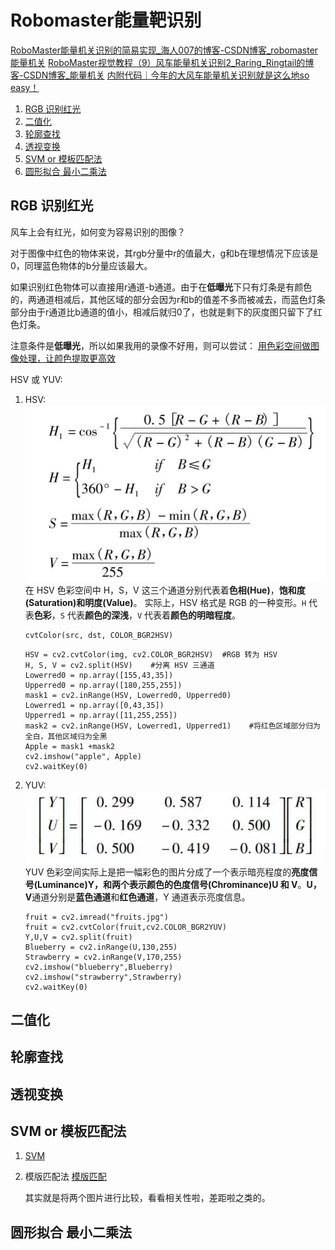 # Robomaster能量靶识别

[RoboMaster能量机关识别的简易实现_海人007的博客-CSDN博客_robomaster 能量机关](https://blog.csdn.net/qq_45742471/article/details/105183884)
[RoboMaster视觉教程（9）风车能量机关识别2_Raring_Ringtail的博客-CSDN博客_能量机关](https://blog.csdn.net/u010750137/article/details/100825793)
[内附代码｜今年的大风车能量机关识别就是这么地so easy！](https://mp.weixin.qq.com/s/3B-iR32GX7jfVyxvNQVRXw)

1. [RGB 识别红光](#rgb-识别红光)
2. [二值化](#二值化)
3. [轮廓查找](#轮廓查找)
4. [透视变换](#透视变换)
5. [SVM or 模板匹配法](#svm-or-模板匹配法)
6. [圆形拟合 最小二乘法](#圆形拟合-最小二乘法)

## RGB 识别红光
风车上会有红光，如何变为容易识别的图像？

对于图像中红色的物体来说，其rgb分量中r的值最大，g和b在理想情况下应该是0，同理蓝色物体的b分量应该最大。

如果识别红色物体可以直接用r通道-b通道。由于在**低曝光**下只有灯条是有颜色的，两通道相减后，其他区域的部分会因为r和b的值差不多而被减去，而蓝色灯条部分由于r通道比b通道的值小，相减后就归0了，也就是剩下的灰度图只留下了红色灯条。

注意条件是**低曝光**，所以如果我用的录像不好用，则可以尝试：
[用色彩空间做图像处理，让颜色提取更高效](https://zhuanlan.zhihu.com/p/32269942)

HSV 或 YUV:
1. HSV:
   ![](2022-07-24-00-23-04.png)
   在 HSV 色彩空间中 H，S，V 这三个通道分别代表着**色相(Hue)**，**饱和度(Saturation)**和**明度(Value)**。
   实际上，HSV 格式是 RGB 的一种变形。`H` 代表**色彩**，`S` 代表**颜色的深浅**，`V` 代表着**颜色的明暗程度**。

   ```opencv
   cvtColor(src, dst, COLOR_BGR2HSV)
   ```

   ```opencv
   HSV = cv2.cvtColor(img, cv2.COLOR_BGR2HSV)  #RGB 转为 HSV
   H, S, V = cv2.split(HSV)    #分离 HSV 三通道
   Lowerred0 = np.array([155,43,35])
   Upperred0 = np.array([180,255,255])
   mask1 = cv2.inRange(HSV, Lowerred0, Upperred0) 
   Lowerred1 = np.array([0,43,35])
   Upperred1 = np.array([11,255,255])
   mask2 = cv2.inRange(HSV, Lowerred1, Upperred1)    #将红色区域部分归为全白，其他区域归为全黑
   Apple = mask1 +mask2
   cv2.imshow("apple", Apple)
   cv2.waitKey(0)
   ```

2. YUV:
   ![](2022-07-24-00-23-15.png)
   YUV 色彩空间实际上是把一幅彩色的图片分成了一个表示暗亮程度的**亮度信号(Luminance)**Y，和**两个表示颜色的色度信号(Chrominance)U 和 V**。**U，V**通道分别是**蓝色通道**和**红色通道**，Y 通道表示亮度信息。

   ```opencv
   fruit = cv2.imread("fruits.jpg")
   fruit = cv2.cvtColor(fruit,cv2.COLOR_BGR2YUV)
   Y,U,V = cv2.split(fruit)
   Blueberry = cv2.inRange(U,130,255)
   Strawberry = cv2.inRange(V,170,255)
   cv2.imshow("blueberry",Blueberry)
   cv2.imshow("strawberry",Strawberry)
   cv2.waitKey(0)
   ```

## 二值化


## 轮廓查找
[](../../AI算法/轮廓查找.md)

## 透视变换


## SVM or 模板匹配法
1. [SVM](../../AI算法/SVM.md)

2. 模版匹配法
   [模版匹配](https://baike.baidu.com/item/模板匹配/20823665)
   
   其实就是将两个图片进行比较，看看相关性啦，差距啦之类的。

## 圆形拟合 最小二乘法